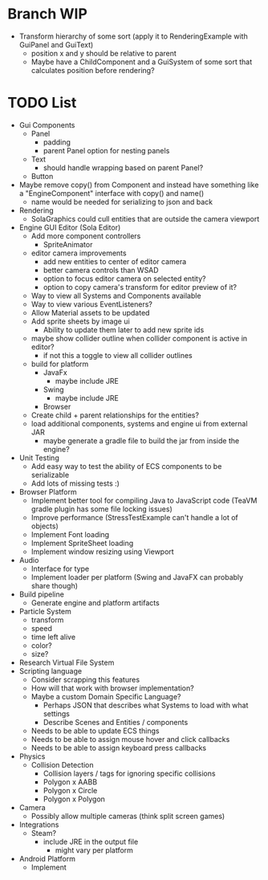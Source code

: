 # Branch WIP
* Transform hierarchy of some sort (apply it to RenderingExample with GuiPanel and GuiText)
  * position x and y should be relative to parent
  * Maybe have a ChildComponent and a GuiSystem of some sort that calculates position before rendering?


# TODO List
* Gui Components
  * Panel
    * padding
    * parent Panel option for nesting panels
  * Text
    * should handle wrapping based on parent Panel?
  * Button
* Maybe remove copy() from Component and instead have something like a "EngineComponent" interface with copy() and name()
  * name would be needed for serializing to json and back
* Rendering
  * SolaGraphics could cull entities that are outside the camera viewport
* Engine GUI Editor (Sola Editor)
  * Add more component controllers
    * SpriteAnimator
  * editor camera improvements
    * add new entities to center of editor camera
    * better camera controls than WSAD
    * option to focus editor camera on selected entity?
    * option to copy camera's transform for editor preview of it?
  * Way to view all Systems and Components available
  * Way to view various EventListeners?
  * Allow Material assets to be updated
  * Add sprite sheets by image ui
    * Ability to update them later to add new sprite ids
  * maybe show collider outline when collider component is active in editor?
    * if not this a toggle to view all collider outlines
  * build for platform
    * JavaFx
      * maybe include JRE
    * Swing
      * maybe include JRE
    * Browser
  * Create child + parent relationships for the entities?
  * load additional components, systems and engine ui from external JAR
    * maybe generate a gradle file to build the jar from inside the engine?
* Unit Testing
  * Add easy way to test the ability of ECS components to be serializable
  * Add lots of missing tests :)
* Browser Platform
  * Implement better tool for compiling Java to JavaScript code (TeaVM gradle plugin has some file locking issues)
  * Improve performance (StressTestExample can't handle a lot of objects)
  * Implement Font loading
  * Implement SpriteSheet loading
  * Implement window resizing using Viewport
* Audio
  * Interface for type
  * Implement loader per platform (Swing and JavaFX can probably share though)
* Build pipeline
  * Generate engine and platform artifacts
* Particle System
  * transform
  * speed
  * time left alive
  * color?
  * size?
* Research Virtual File System
* Scripting language
  * Consider scrapping this features
  * How will that work with browser implementation?
  * Maybe a custom Domain Specific Language?
    * Perhaps JSON that describes what Systems to load with what settings
    * Describe Scenes and Entities / components
  * Needs to be able to update ECS things
  * Needs to be able to assign mouse hover and click callbacks
  * Needs to be able to assign keyboard press callbacks
* Physics
  * Collision Detection
    * Collision layers / tags for ignoring specific collisions
    * Polygon x AABB
    * Polygon x Circle
    * Polygon x Polygon
* Camera
  * Possibly allow multiple cameras (think split screen games)
* Integrations
  * Steam?
    * include JRE in the output file
      * might vary per platform
* Android Platform
  * Implement
